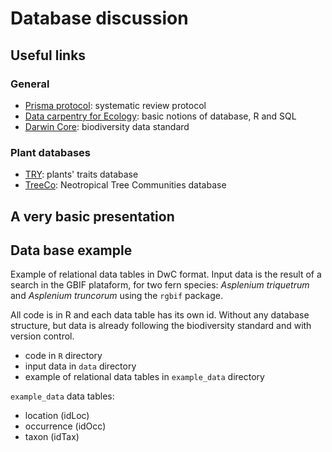 # Database discussion

## Useful links

### General

- [Prisma protocol](http://www.prisma-statement.org/Protocols/): systematic review protocol
- [Data carpentry for Ecology](https://datacarpentry.org/ecology-workshop/): basic notions of database, R and SQL
- [Darwin Core](https://dwc.tdwg.org/): biodiversity data standard

### Plant databases

- [TRY](https://www.try-db.org/TryWeb/Home.php): plants' traits database
- [TreeCo](http://labtrop.ib.usp.br/doku.php?id=projetos:treeco:start): Neotropical Tree Communities database

## A very basic presentation


## Data base example 

Example of relational data tables in DwC format. Input data is the result of a search in the GBIF plataform, for two fern species: *Asplenium triquetrum* and *Asplenium truncorum* using the `rgbif` package. 

All code is in R and each data table has its own id. Without any database structure, but data is already following the biodiversity standard and with version control.  

- code in `R` directory
- input data in `data` directory
- example of relational data tables in `example_data` directory

`example_data` data tables:

- location (idLoc)
- occurrence (idOcc)
- taxon (idTax)
